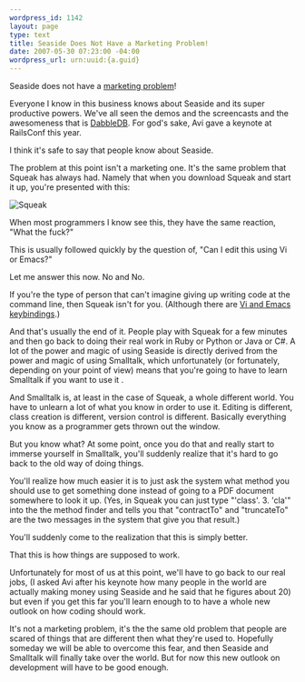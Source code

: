 ```yaml
--- 
wordpress_id: 1142
layout: page
type: text
title: Seaside Does Not Have a Marketing Problem!
date: 2007-05-30 07:23:00 -04:00
wordpress_url: urn:uuid:{a.guid}
---
```

<p>Seaside does not have a <a href="http://gilesbowkett.blogspot.com/2007/05/seasides-marketing-problem.html">marketing problem</a>!</p>

<p>Everyone I know in this business knows about Seaside and its super productive powers.  We've all seen the demos and the screencasts and the awesomeness that is <a href="http://dabbledb.com/">DabbleDB</a>.  For god's sake, Avi gave a keynote at RailsConf this year.</p>

<p>I think it's safe to say that people know about Seaside.</p>

<p>The problem at this point isn't a marketing one.  It's the same problem that Squeak has always had.  Namely that when you download Squeak and start it up, you're presented with this:</p>

<p><img src="http://farm1.static.flickr.com/209/521530212_098424aa47.jpg" alt="Squeak" title="Squeak Screenshot"/></p>

<p>When most programmers I know see this, they have the same reaction, "What the fuck?"</p>

<p>This is usually followed quickly by the question of, "Can I edit this using Vi or Emacs?"</p>

<p>Let me answer this now.  No and No.</p>

<p>If you're the type of person that can't imagine giving up writing code at the command line, then Squeak isn't for you.  (Although there are <a href="http://www.swerlingphoto.com/squeak/svi2/svi2.html" title="SVI">Vi and Emacs keybindings</a>.)</p>

<p>And that's usually the end of it.  People play with Squeak for a few minutes and then go back to doing their real work in Ruby or Python or Java or C#.  A lot of the power and magic of using Seaside is directly derived from the power and magic of using Smalltalk, which unfortunately (or fortunately, depending on your point of view) means that you're going to have to learn Smalltalk if you want to use it .</p>

<p>And Smalltalk is, at least in the case of Squeak, a whole different world.  You have to unlearn a lot of what you know in order to use it.  Editing is different, class creation is different, version control is different.  Basically everything you know as a programmer gets thrown out the window.</p>

<p>But you know what?  At some point, once you do that and really start to immerse yourself in Smalltalk, you'll suddenly realize that it's hard to go back to the old way of doing things.</p>

<p>You'll realize how much easier it is to just ask the system  what method you should use to get something done instead of going to a PDF document somewhere to look it up.  (Yes, in Squeak you can just type "'class'. 3. 'cla'" into the the method finder and tells you that "contractTo" and "truncateTo" are the two messages in the system that give you that result.)</p>

<p>You'll suddenly come to the realization that this is simply better.  </p>

<p>That this is how things are supposed to work.</p>

<p>Unfortunately for most of us at this point, we'll have to go back to our real jobs, (I asked Avi after his keynote how many people in the world are actually making money using Seaside and he said that he figures about 20) but even if you get this far you'll learn enough to to have a whole new outlook on how coding should work.  </p>

<p>It's not a marketing problem, it's the the same old problem that people are scared of things that are different then what they're used to.  Hopefully someday we will be able to overcome this fear, and then Seaside and Smalltalk will finally take over the world.  But for now this new outlook on development will have to be good enough.</p>
